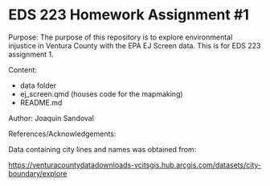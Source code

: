# EDS 223 Homework Assignment #1 

Purpose: The purpose of this repository is to explore environmental injustice in Ventura County with the EPA EJ Screen data. This is for EDS 223 assignment 1. 

Content:
- data folder
- ej_screen.qmd (houses code for the mapmaking)
- README.md

Author: Joaquin Sandoval 

References/Acknowledgements: 

Data containing city lines and names was obtained from: 

https://venturacountydatadownloads-vcitsgis.hub.arcgis.com/datasets/city-boundary/explore

